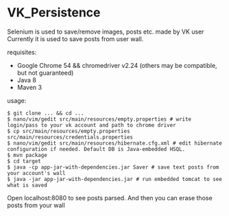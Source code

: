# VK_Persistence
Selenium is used to save/remove images, posts etc. made by VK user
Currently it is used to save posts from user wall.

requisites:
* Google Chrome 54 && chromedriver v2.24 (others may be compatible, but not guaranteed)
* Java 8
* Maven 3

usage:
```
$ git clone ... && cd ...
$ nano/vim/gedit src/main/resources/empty.properties # write login/pass to your vk account and path to chrome driver
$ cp src/main/resources/empty.properties src/main/resources/credentials.properties 
$ nano/vim/gedit src/main/resources/hibernate.cfg.xml # edit hibernate configuration if needed. Default DB is Java-embedded HSQL.
$ mvn package
$ cd target
$ java -cp app-jar-with-dependencies.jar Saver # save text posts from your account's wall
$ java -jar app-jar-with-dependencies.jar # run embedded tomcat to see what is saved
```

Open localhost:8080 to see posts parsed. And then you can erase those posts from your wall


